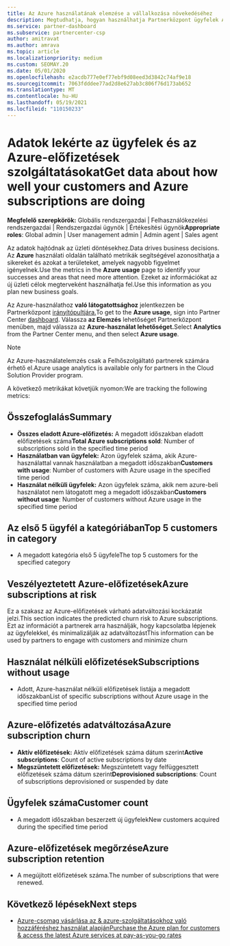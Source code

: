 ```yaml
---
title: Az Azure használatának elemzése a vállalkozása növekedéséhez
description: Megtudhatja, hogyan használhatja Partnerközpont ügyfelek Azure-előfizetésének használatával kapcsolatos adatok lekért adatokat. Az adatok közé tartoznak az értékesített, veszélyeztetett és használatban található előfizetések is.
ms.service: partner-dashboard
ms.subservice: partnercenter-csp
author: amitravat
ms.author: amrava
ms.topic: article
ms.localizationpriority: medium
ms.custom: SEOMAY.20
ms.date: 05/01/2020
ms.openlocfilehash: e2acdb777e0ef77ebf9d08eed3d3842c74af9e18
ms.sourcegitcommit: 7063fdddee77ad2d8e627ab3c806f76d173ab652
ms.translationtype: MT
ms.contentlocale: hu-HU
ms.lasthandoff: 05/19/2021
ms.locfileid: "110150233"
---
```

# <a name="get-data-about-how-well-your-customers-and-azure-subscriptions-are-doing"></a><span data-ttu-id="d4d09-104">Adatok lekérte az ügyfelek és az Azure-előfizetések szolgáltatásokat</span><span class="sxs-lookup"><span data-stu-id="d4d09-104">Get data about how well your customers and Azure subscriptions are doing</span></span>



<span data-ttu-id="d4d09-105">**Megfelelő szerepkörök:** Globális rendszergazdai | Felhasználókezelési rendszergazdai | Rendszergazdai ügynök | Értékesítési ügynök</span><span class="sxs-lookup"><span data-stu-id="d4d09-105">**Appropriate roles**: Global admin | User management admin | Admin agent | Sales agent</span></span>

<span data-ttu-id="d4d09-106">Az adatok hajtódnak az üzleti döntésekhez.</span><span class="sxs-lookup"><span data-stu-id="d4d09-106">Data drives business decisions.</span></span> <span data-ttu-id="d4d09-107">Az **Azure** használati oldalán található metrikák segítségével azonosíthatja a sikereket és azokat a területeket, amelyek nagyobb figyelmet igényelnek.</span><span class="sxs-lookup"><span data-stu-id="d4d09-107">Use the metrics in the **Azure usage** page to identify your successes and areas that need more attention.</span></span> <span data-ttu-id="d4d09-108">Ezeket az információkat az új üzleti célok megterveként használhatja fel.</span><span class="sxs-lookup"><span data-stu-id="d4d09-108">Use this information as you plan new business goals.</span></span>

<span data-ttu-id="d4d09-109">Az Azure-használathoz **való látogatottsághoz** jelentkezzen be Partnerközpont [irányítópultjára.](https://partner.microsoft.com/dashboard)</span><span class="sxs-lookup"><span data-stu-id="d4d09-109">To get to the **Azure usage**, sign into Partner Center [dashboard](https://partner.microsoft.com/dashboard).</span></span> <span data-ttu-id="d4d09-110">Válassza **az Elemzés** lehetőséget Partnerközpont menüben, majd válassza az **Azure-használat lehetőséget.**</span><span class="sxs-lookup"><span data-stu-id="d4d09-110">Select **Analytics** from the Partner Center menu, and then select **Azure usage**.</span></span>

> [!NOTE]
> <span data-ttu-id="d4d09-111">Az Azure-használatelemzés csak a Felhőszolgáltató partnerek számára érhető el.</span><span class="sxs-lookup"><span data-stu-id="d4d09-111">Azure usage analytics is available only for partners in the Cloud Solution Provider program.</span></span>

<span data-ttu-id="d4d09-112">A következő metrikákat követjük nyomon:</span><span class="sxs-lookup"><span data-stu-id="d4d09-112">We are tracking the following metrics:</span></span>

## <a name="summary"></a><span data-ttu-id="d4d09-113">Összefoglalás</span><span class="sxs-lookup"><span data-stu-id="d4d09-113">Summary</span></span>

- <span data-ttu-id="d4d09-114">**Összes eladott Azure-előfizetés:** A megadott időszakban eladott előfizetések száma</span><span class="sxs-lookup"><span data-stu-id="d4d09-114">**Total Azure subscriptions sold**: Number of subscriptions sold in the specified time period</span></span>  
- <span data-ttu-id="d4d09-115">**Használatban van ügyfelek:** Azon ügyfelek száma, akik Azure-használattal vannak használatban a megadott időszakban</span><span class="sxs-lookup"><span data-stu-id="d4d09-115">**Customers with usage**: Number of customers with Azure usage in the specified time period</span></span>  
- <span data-ttu-id="d4d09-116">**Használat nélküli ügyfelek:** Azon ügyfelek száma, akik nem azure-beli használatot nem látogatott meg a megadott időszakban</span><span class="sxs-lookup"><span data-stu-id="d4d09-116">**Customers without usage**: Number of customers without Azure usage in the specified time period</span></span>  

## <a name="top-5-customers-in-category"></a><span data-ttu-id="d4d09-117">Az első 5 ügyfél a kategóriában</span><span class="sxs-lookup"><span data-stu-id="d4d09-117">Top 5 customers in category</span></span>

- <span data-ttu-id="d4d09-118">A megadott kategória első 5 ügyfele</span><span class="sxs-lookup"><span data-stu-id="d4d09-118">The top 5 customers for the specified category</span></span>  

## <a name="azure-subscriptions-at-risk"></a><span data-ttu-id="d4d09-119">Veszélyeztetett Azure-előfizetések</span><span class="sxs-lookup"><span data-stu-id="d4d09-119">Azure subscriptions at risk</span></span>

<span data-ttu-id="d4d09-120">Ez a szakasz az Azure-előfizetések várható adatváltozási kockázatát jelzi.</span><span class="sxs-lookup"><span data-stu-id="d4d09-120">This section indicates the predicted churn risk to Azure subscriptions.</span></span> <span data-ttu-id="d4d09-121">Ezt az információt a partnerek arra használják, hogy kapcsolatba lépjenek az ügyfelekkel, és minimalizálják az adatváltozást</span><span class="sxs-lookup"><span data-stu-id="d4d09-121">This information can be used by partners to engage with customers and minimize churn</span></span>

## <a name="subscriptions-without-usage"></a><span data-ttu-id="d4d09-122">Használat nélküli előfizetések</span><span class="sxs-lookup"><span data-stu-id="d4d09-122">Subscriptions without usage</span></span>

- <span data-ttu-id="d4d09-123">Adott, Azure-használat nélküli előfizetések listája a megadott időszakban</span><span class="sxs-lookup"><span data-stu-id="d4d09-123">List of specific subscriptions without Azure usage in the specified time period</span></span>  

## <a name="azure-subscription-churn"></a><span data-ttu-id="d4d09-124">Azure-előfizetés adatváltozása</span><span class="sxs-lookup"><span data-stu-id="d4d09-124">Azure subscription churn</span></span>

- <span data-ttu-id="d4d09-125">**Aktív előfizetések:** Aktív előfizetések száma dátum szerint</span><span class="sxs-lookup"><span data-stu-id="d4d09-125">**Active subscriptions**: Count of active subscriptions by date</span></span>  
- <span data-ttu-id="d4d09-126">**Megszüntetett előfizetések:** Megszüntetett vagy felfüggesztett előfizetések száma dátum szerint</span><span class="sxs-lookup"><span data-stu-id="d4d09-126">**Deprovisioned subscriptions**: Count of subscriptions deprovisioned or suspended by date</span></span>  

## <a name="customer-count"></a><span data-ttu-id="d4d09-127">Ügyfelek száma</span><span class="sxs-lookup"><span data-stu-id="d4d09-127">Customer count</span></span>

- <span data-ttu-id="d4d09-128">A megadott időszakban beszerzett új ügyfelek</span><span class="sxs-lookup"><span data-stu-id="d4d09-128">New customers acquired during the specified time period</span></span>  

## <a name="azure-subscription-retention"></a><span data-ttu-id="d4d09-129">Azure-előfizetések megőrzése</span><span class="sxs-lookup"><span data-stu-id="d4d09-129">Azure subscription retention</span></span>

- <span data-ttu-id="d4d09-130">A megújított előfizetések száma.</span><span class="sxs-lookup"><span data-stu-id="d4d09-130">The number of subscriptions that were renewed.</span></span>

 ## <a name="next-steps"></a><span data-ttu-id="d4d09-131">Következő lépések</span><span class="sxs-lookup"><span data-stu-id="d4d09-131">Next steps</span></span>

- [<span data-ttu-id="d4d09-132">Azure-csomag vásárlása az & azure-szolgáltatásokhoz való hozzáféréshez használat alapján</span><span class="sxs-lookup"><span data-stu-id="d4d09-132">Purchase the Azure plan for customers & access the latest Azure services at pay-as-you-go rates</span></span>](purchase-azure-plan.md)
